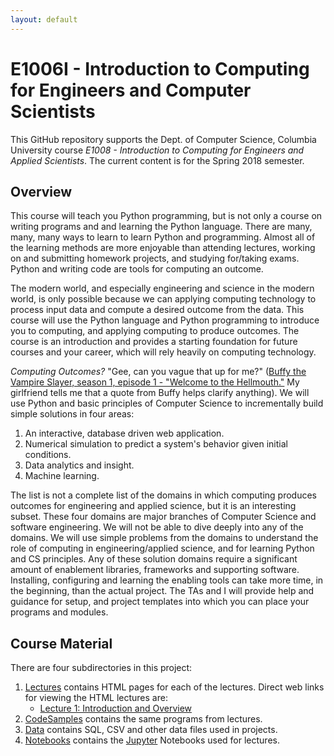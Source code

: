 ```yaml
---
layout: default
---
```


# E1006I - Introduction to Computing for Engineers and Computer Scientists

This GitHub repository supports the Dept. of Computer Science, Columbia University course
_E1008 - Introduction to Computing for Engineers and Applied Scientists_. The current content is for
the Spring 2018 semester.

## Overview

This course will teach you Python programming, but is not only a course on writing programs and
and learning the Python
language. There are many, many, many ways to learn to learn Python and programming.
Almost all of the learning methods are more enjoyable than attending lectures,
working on and submitting homework projects, and studying for/taking exams.
Python and writing code are tools for computing an outcome.

The modern world,
and especially engineering and science in the modern world, is only possible because we can
applying computing technology to
process input data and compute a desired outcome from the data.
This course will use the Python language and
Python programming to introduce you to computing,
and applying computing to produce outcomes. The course is an introduction and provides a
starting foundation for future courses and your career, which will rely heavily on computing technology.

_Computing Outcomes?_ "Gee, can you vague that up for me?"
([Buffy the Vampire Slayer, season 1, episode 1 - "Welcome to the Hellmouth."](https://en.wikipedia.org/wiki/Welcome_to_the_Hellmouth) My girlfriend
tells me that a quote from Buffy helps clarify anything).
We will use Python and basic principles of Computer Science to incrementally build simple solutions in
four areas:
1. An interactive, database driven web application.
1. Numerical simulation to predict a system's behavior given initial conditions.
1. Data analytics and insight.
1. Machine learning.

The list is not a complete list of the domains in which computing produces outcomes
for engineering and applied science, but it is
an interesting subset. These four domains are major branches of Computer
Science and software engineering. We will not be able to dive deeply into
any of the domains. We will use simple problems from the domains to understand
the role of computing in engineering/applied science, and for learning
Python and CS principles. Any of these solution domains require a
significant amount of enablement libraries, frameworks and supporting software.
Installing, configuring and learning the enabling tools can take more time, in the beginning,
than the actual project. The TAs and I will provide help and guidance for setup, and project
templates into which you can place your programs and modules.

## Course Material

There are four subdirectories in this project:

1. [Lectures](./Lectures) contains HTML pages for each of the lectures. Direct web links for
viewing the HTML lectures are:
    - [Lecture 1: Introduction and Overview](./Lectures/Lecture_1-Introduction.html)
1. [CodeSamples](./CodeSamples) contains the same programs from lectures.
1. [Data](./Data) contains SQL, CSV and other data files used in projects.
1. [Notebooks](./Notebooks) contains the [Jupyter](http://jupyter.org/) Notebooks used
for lectures.

 